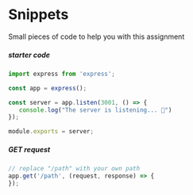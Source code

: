 # Snippets

Small pieces of code to help you with this assignment

##### starter code
```javascript
import express from 'express';

const app = express();

const server = app.listen(3001, () => {
   console.log("The server is listening... 🐒") 
});

module.exports = server;
```

##### GET request
```javascript
// replace "/path" with your own path
app.get('/path', (request, response) => {
});
```
